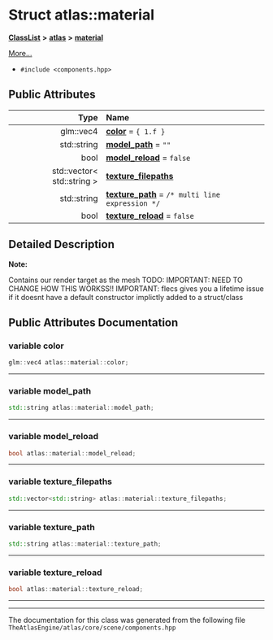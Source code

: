 

# Struct atlas::material



[**ClassList**](annotated.md) **>** [**atlas**](namespaceatlas.md) **>** [**material**](structatlas_1_1material.md)



[More...](#detailed-description)

* `#include <components.hpp>`





















## Public Attributes

| Type | Name |
| ---: | :--- |
|  glm::vec4 | [**color**](#variable-color)   = `{ 1.f }`<br> |
|  std::string | [**model\_path**](#variable-model_path)   = `""`<br> |
|  bool | [**model\_reload**](#variable-model_reload)   = `false`<br> |
|  std::vector&lt; std::string &gt; | [**texture\_filepaths**](#variable-texture_filepaths)  <br> |
|  std::string | [**texture\_path**](#variable-texture_path)   = `/* multi line expression */`<br> |
|  bool | [**texture\_reload**](#variable-texture_reload)   = `false`<br> |












































## Detailed Description




**Note:**

Contains our render target as the mesh TODO: IMPORTANT: NEED TO CHANGE HOW THIS WORKSS!! IMPORTANT: flecs gives you a lifetime issue if it doesnt have a default constructor implictly added to a struct/class 





    
## Public Attributes Documentation




### variable color 

```C++
glm::vec4 atlas::material::color;
```




<hr>



### variable model\_path 

```C++
std::string atlas::material::model_path;
```




<hr>



### variable model\_reload 

```C++
bool atlas::material::model_reload;
```




<hr>



### variable texture\_filepaths 

```C++
std::vector<std::string> atlas::material::texture_filepaths;
```




<hr>



### variable texture\_path 

```C++
std::string atlas::material::texture_path;
```




<hr>



### variable texture\_reload 

```C++
bool atlas::material::texture_reload;
```




<hr>

------------------------------
The documentation for this class was generated from the following file `TheAtlasEngine/atlas/core/scene/components.hpp`

